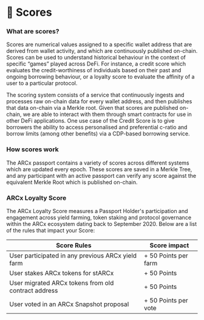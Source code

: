# 💯 Scores

### What are scores?

Scores are numerical values assigned to a specific wallet address that are derived from wallet activity, and which are continuously published on-chain. Scores can be used to understand historical behaviour in the context of specific “games” played across DeFi. For instance, a credit score which evaluates the credit-worthiness of individuals based on their past and ongoing borrowing behaviour, or a loyalty score to evaluate the affinity of a user to a particular protocol.

The scoring system consists of a service that continuously ingests and processes raw on-chain data for every wallet address, and then publishes that data on-chain via a Merkle root. Given that scores are published on-chain, we are able to interact with them through smart contracts for use in other DeFi applications. One use case of the Credit Score is to give borrowers the ability to access personalised and preferential c-ratio and borrow limits (among other benefits) via a CDP-based borrowing service.

### How scores work

The ARCx passport contains a variety of scores across different systems which are updated every epoch. These scores are saved in a Merkle Tree, and any participant with an active passport can verify any score against the equivalent Merkle Root which is published on-chain.

### ARCx Loyalty Score

The ARCx Loyalty Score measures a Passport Holder's participation and engagement across yield farming, token staking and protocol governance within the ARCx ecosystem dating back to September 2020. Below are a list of the rules that impact your Score:

| Score Rules                                         | Score impact         |
| --------------------------------------------------- | -------------------- |
| User participated in any previous ARCx yield farm   | + 50 Points per farm |
| User stakes ARCx tokens for stARCx                  | + 50 Points          |
| User migrated ARCx tokens from old contract address | + 50 Points          |
| User voted in an ARCx Snapshot proposal             | + 50 Points per vote |
